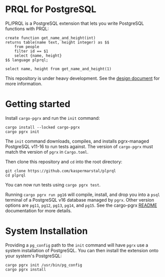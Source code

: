 # PRQL for PostgreSQL
PL/PRQL is a PostgreSQL extension that lets you write PostgreSQL functions with PRQL:

```
create function get_name_and_height(int) 
returns table(name text, height integer) as $$
    from people
    filter id == $1
    select {name, height}
$$ language plprql;

select name, height from get_name_and_height(1)
```

This repository is under heavy development. See the [design document](design.md) for more information.
# Getting started
Install `cargo-pgrx` and run the `init` command:

```
cargo install --locked cargo-pgrx
cargo pgrx init
```

The `init` command downloads, compiles, and installs pgrx-managed PostgreSQL v11-16 to run tests against. The version of `cargo-pgrx` must match the version of `pgrx` in `Cargo.toml`.


Then clone this repository and `cd` into the root directory:

```
git clone https://github.com/kaspermarstal/plprql
cd plprql
```

You can now run tests using `cargo pgrx test`. 

Running `cargo pgrx run pg16` will compile, install, and drop you into a `psql` terminal of a PostgreSQL v16 database managed by `pgrx`. Other version options are `pg11`, `pg12`, `pg13`, `pg14`, and `pg15`. See the cargo-pgrx [README](https://github.com/pgcentralfoundation/pgrx/blob/develop/cargo-pgrx/README.md#first-time-initialization) documentation for more details.

# System Installation
Providing a `pg_config` path to the `init` command will have `pgrx` use a system installation of PostgreSQL. You can then install the extension onto your system's PostgreSQL: 

```
cargo pgrx init /usr/bin/pg_config
cargo pgrx install
```

